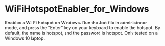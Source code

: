 # WiFiHotspotEnabler_for_Windows

Enables a Wi-Fi hotspot on Windows. Run the .bat file in administrator mode, and press the "Enter" key on your keyboard to enable the hotspot. By default, the name is hotspot, and the password is hotspot. Only tested on a Windows 10 laptop.
